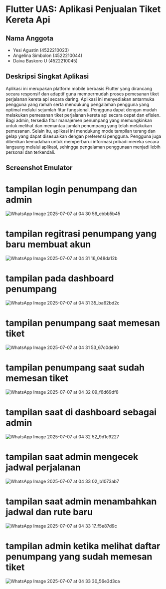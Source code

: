 # Flutter UAS: Aplikasi Penjualan Tiket Kereta Api

## Nama Anggota
- Yesi Agustin (4522210023)  
- Angelina Simbolon (4522210044)  
- Daiva Baskoro U (4522210045)

## Deskripsi Singkat Aplikasi
Aplikasi ini merupakan platform mobile berbasis Flutter yang dirancang secara responsif dan adaptif guna mempermudah proses pemesanan tiket perjalanan kereta api secara daring. Aplikasi ini menyediakan antarmuka pengguna yang ramah serta mendukung pengalaman pengguna yang optimal melalui sejumlah fitur fungsional. Pengguna dapat dengan mudah melakukan pemesanan tiket perjalanan kereta api secara cepat dan efisien. Bagi admin, tersedia fitur manajemen penumpang yang memungkinkan untuk melihat dan memantau jumlah penumpang yang telah melakukan pemesanan. Selain itu, aplikasi ini mendukung mode tampilan terang dan gelap yang dapat disesuaikan dengan preferensi pengguna. Pengguna juga diberikan kemudahan untuk memperbarui informasi pribadi mereka secara langsung melalui aplikasi, sehingga pengalaman penggunaan menjadi lebih personal dan terkendali.

## Screenshot Emulator
# tampilan login penumpang dan admin 
![WhatsApp Image 2025-07-07 at 04 30 56_ebbb5b45](https://github.com/user-attachments/assets/d71210e4-628f-446e-8e80-bbb402c57527)
# tampilan regitrasi penumpang yang baru membuat akun
![WhatsApp Image 2025-07-07 at 04 31 16_048da12b](https://github.com/user-attachments/assets/30c522b8-5610-4778-bc52-a4a24877547a)
# tampilan pada dashboard penumpang
![WhatsApp Image 2025-07-07 at 04 31 35_ba62bd2c](https://github.com/user-attachments/assets/2774bb45-34a6-4f1a-8fd9-3e04fbfc18f8)
# tampilan penumpang saat memesan tiket
![WhatsApp Image 2025-07-07 at 04 31 53_67c0de90](https://github.com/user-attachments/assets/a9175265-006e-4edd-aa4e-902b0eea406c)
# tampilan penumpang saat sudah memesan tiket
![WhatsApp Image 2025-07-07 at 04 32 09_f6d69df8](https://github.com/user-attachments/assets/7667d154-174c-49e4-a1c6-cf9c248d46a1)
# tampilan saat di dashboard sebagai admin
![WhatsApp Image 2025-07-07 at 04 32 52_9d1c9227](https://github.com/user-attachments/assets/2f14b9d5-503c-4287-a37c-442820efcdeb)
# tampilan saat admin mengecek jadwal perjalanan
![WhatsApp Image 2025-07-07 at 04 33 02_b1073ab7](https://github.com/user-attachments/assets/bd84d026-4338-4d4b-85ca-2d2087359ddb)
# tampilan saat admin menambahkan jadwal dan rute baru
![WhatsApp Image 2025-07-07 at 04 33 17_f5e87d9c](https://github.com/user-attachments/assets/51194581-9943-4d5e-80a0-6ddf66f24e66)
# tampilan admin ketika melihat daftar penumpang yang sudah memesan tiket
![WhatsApp Image 2025-07-07 at 04 33 30_56e3d3ca](https://github.com/user-attachments/assets/1905e782-90e3-4cd6-b9b4-76ecb4bbf1d6)
